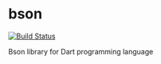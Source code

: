 bson
=========
[![Build Status](https://drone.io/github.com/vadimtsushko/bson/status.png)](https://drone.io/github.com/vadimtsushko/bson/latest)

Bson library for Dart programming language
